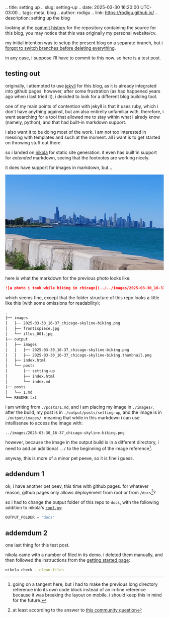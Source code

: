 .. title: setting up
.. slug: setting-up
.. date: 2025-03-30 16:20:00 UTC-03:00
.. tags: meta, blog
.. author: rodigu
.. link: https://rodigu.github.io/
.. description: setting up the blog

looking at the [commit history](https://github.com/rodigu/rodigu.github.io/commits/master/) for the repository
containing the source for this blog, you may notice that this was originally my personal website/cv.

my initial intention was to setup the present blog on a separate branch,
but [i forgot to switch branches before deleting everything](https://c.tenor.com/Bi5t9IXWlEkAAAAC/tenor.gif).

in any case, i suppose i'll have to commit to this now.
so here is a test post.

## testing out

originally, i attempted to use [jekyll]((https://jekyllrb.com/)) for this blog, as it is already integrated into github pages.
however, after some frustration (as had happened years ago when i last tried it),
i decided to look for a different blog building tool.

one of my main points of contention with jekyll is that it uses ruby, which i don't have anything against, but am also entirelly unfamiliar with.
therefore, i went searching for a tool that allowed me to stay within what i alredy know (namely, python),
and that had built-in markdown support.

i also want it to be doing most of the work.
i am not too interested in messing with templates and such at the moment.
all i want is to get started on throwing stuff out there.

so i landed on [nikola](https://getnikola.com/) for static site generation.
it even has built'in support for _extended_ markdown, seeing that the footnotes are working nicely.

it does have support for images in markdown, but...

![a photo i took while biking in chicago](../../images/2025-03-30_16-37_chicago-skyline-biking.png)

here is what the markdown for the previous photo looks like:

```md
![a photo i took while biking in chicago](../../images/2025-03-30_16-37_chicago-skyline-biking.png)
```

which seems fine, except that the folder structure of this repo looks a little like this (with some omissions for readability):

```bash
.
├── images
│   ├── 2025-03-30_16-37_chicago-skyline-biking.png
│   ├── frontispiece.jpg
│   └── illus_001.jpg
├── output
│   ├── images
│   │   ├── 2025-03-30_16-37_chicago-skyline-biking.png
│   │   ├── 2025-03-30_16-37_chicago-skyline-biking.thumbnail.png
│   ├── index.html
│   └── posts
│       ├── setting-up
│       ├── index.html
│       └── index.md
├── posts
│   └── 1.md
└── README.txt
```

i am writing from `./posts/1.md`, and i am placing my image in `./images/`.
after the build, my post is in `./output/posts/setting-up`, and the image is in `./output/images/`.
meaning that while in this markdown i can use intellisense to access the image with:

```
../images/2025-03-30_16-37_chicago-skyline-biking.png
```

however, because the image in the output build is in a different directory,
i need to add an additional `../` to the beginning of the image reference[^5].

[^5]: going on a tangent here, but i had to make the previous long directory reference into
its own code block instead of an in-line reference because it was breaking the layout on mobile.
i should keep this in mind for the future.

anyway, this is more of a minor pet peeve, so it is fine i guess.

## addendum 1

ok, i have another pet peev, this time with github pages.
for whatever reason, github pages only allows deployement from root or from `/docs`[^3]?

[^3]: at least according to the answer to [this community question](https://github.com/orgs/community/discussions/23073)

so i had to change the output folder of this repo to `docs`, with the following addition to nikola's [`conf.py`](https://github.com/rodigu/rodigu.github.io/blob/master/conf.py):

```py
OUTPUT_FOLDER = 'docs'
```

## addemdum 2

one last thing for this test post.

nikola came with a number of filed in its demo.
i deleted them manually, and then followed the instructions from the [getting started page]((https://getnikola.com/getting-started.html#rm-demo)):

```bash
nikola check --clean-files
```
